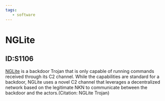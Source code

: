 ```yaml
---
tags:
   - software
---
```

# NGLite
## ID:S1106
[NGLite](software/S1106) is a backdoor Trojan that is only capable of running commands received through its C2 channel. While the capabilities are standard for a backdoor, NGLite uses a novel C2 channel that leverages a decentralized network based on the legitimate NKN to communicate between the backdoor and the actors.(Citation: NGLite Trojan)
